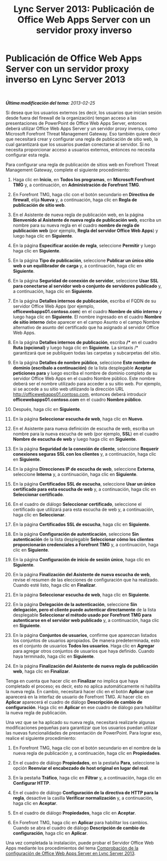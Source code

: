 ﻿---
title: 'Lync Server 2013: Publicación de Office Web Apps Server con un servidor proxy inverso'
TOCTitle: Publicación de Office Web Apps Server con un servidor proxy inverso
ms:assetid: 0babe39f-c4b9-46f0-995a-33dc99c2be03
ms:mtpsurl: https://technet.microsoft.com/es-es/library/JJ204665(v=OCS.15)
ms:contentKeyID: 48274401
ms.date: 01/07/2017
mtps_version: v=OCS.15
ms.translationtype: HT
---

# Publicación de Office Web Apps Server con un servidor proxy inverso en Lync Server 2013

 

_**Última modificación del tema:** 2013-02-25_

Si desea que los usuarios externos (es decir, los usuarios que inician sesión desde fuera del firewall de la organización) tengan acceso a las presentaciones de PowerPoint de Office Web Apps Server, entonces deberá utilizar Office Web Apps Server y un servidor proxy inverso, como Microsoft Forefront Threat Management Gateway. Eso también quiere decir que necesitará crear y configurar una regla de publicación de sitio web, la cual garantizará que los usuarios puedan conectarse al servidor. Si no necesita proporcionar acceso a usuarios externos, entonces no necesita configurar esta regla.

Para configurar una regla de publicación de sitios web en Forefront Threat Management Gateway, complete el siguiente procedimiento:

1.  Haga clic en **Inicio**, en **Todos los programas**, en **Microsoft Forefront TMG** y, a continuación, en **Administración de Forefront TMG**.

2.  En Forefront TMG, haga clic con el botón secundario en **Directiva de firewall**, elija **Nueva** y, a continuación, haga clic en **Regla de publicación de sitio web**.

3.  En el Asistente de nueva regla de publicación web, en la página **Bienvenido al Asistente de nueva regla de publicación web**, escriba un nombre para su nueva regla en el cuadro **nombre de regla de publicación web** (por ejemplo, **Regla del servidor Office Web Apps**) y luego haga clic en **Siguiente**.

4.  En la página **Especificar acción de regla**, seleccione **Permitir** y luego haga clic en **Siguiente**.

5.  En la página **Tipo de publicación**, seleccione **Publicar un único sitio web o un equilibrador de carga** y, a continuación, haga clic en **Siguiente**.

6.  En la página **Seguridad de conexión de servidor**, seleccione **Usar SSL para conectarse al servidor web o conjunto de servidores publicado** y, a continuación, haga clic en **Siguiente**.

7.  En la página **Detalles internos de publicación**, escriba el FQDN de su servidor Office Web Apps (por ejemplo, **officewebapps01.contoso.com**) en el cuadro **Nombre de sitio interno** y luego haga clic en **Siguiente**. El nombre ingresado en el cuadro **Nombre de sitio interno** debe aparecer en el campo Asunto o el campo Nombre alternativo de asunto del certificado que ha asignado al servidor Office Web Apps.

8.  En la página **Detalles internos de publicación**, escriba **/\*** en el cuadro **Ruta (opcional)** y luego haga clic en **Siguiente**. La sintaxis /\* garantizará que se publiquen todas las carpetas y subcarpetas del sitio.

9.  En la página **Detalles de nombre público**, seleccione **Este nombre de dominio (escríbalo a continuación)** de la lista desplegable **Aceptar peticiones para** y luego escriba el nombre de dominio completo de su servidor Office Web Apps en el cuadro Nombre público. Este nombre deberá ser el nombre utilizado para acceder a su sitio web. Por ejemplo, si se accede a su sitio web utilizando la dirección URL http://officewebapps01.contoso.com, entonces deberá introducir **officewebapps01.contoso.com** en el cuadro **Nombre público**.

10. Después, haga clic en **Siguiente**.

11. En la página **Seleccionar escucha de web**, haga clic en **Nuevo**.

12. En el Asistente para nueva definición de escucha de web, escriba un nombre para la nueva escucha de web (por ejemplo, **SSL**) en el cuadro **Nombre de escucha de web** y luego haga clic en **Siguiente**.

13. En la página **Seguridad de la conexión de cliente**, seleccione **Requerir conexiones seguras SSL con los clientes** y, a continuación, haga clic en **Siguiente**.

14. En la página **Direcciones IP de escucha de web**, seleccione **Externa**, seleccione **Interna** y, a continuación, haga clic en **Siguiente**.

15. En la página **Certificados SSL de escucha**, seleccione **Usar un único certificado para esta escucha de web** y, a continuación, haga clic en **Seleccionar certificado**.

16. En el cuadro de diálogo **Seleccionar certificado**, seleccione el certificado que utilizará para esta escucha de web y, a continuación, haga clic en **Seleccionar**.

17. En la página **Certificados SSL de escucha**, haga clic en **Siguiente**.

18. En la página **Configuración de autenticación**, seleccione **Sin autenticación** de la lista desplegable **Seleccionar cómo los clientes proporcionarán credenciales a Forefront TMG** y, a continuación, haga clic en **Siguiente**.

19. En la página **Configuración de inicio de sesión único**, haga clic en **Siguiente**.

20. En la página **Finalización del Asistente de nueva escucha de web**, revise el resumen de las elecciones de configuración que ha realizado. Cuando esté listo, haga clic en **Finalizar**.

21. En la página **Seleccionar escucha de web**, haga clic en **Siguiente**.

22. En la página **Delegación de la autenticación**, seleccione **Sin delegación, pero el cliente puede autenticar directamente** de la lista desplegable **Seleccionar el método usado por Forefront TMG para autenticarse en el servidor web publicado** y, a continuación, haga clic en **Siguiente**.

23. En la página **Conjuntos de usuarios**, confirme que aparezcan listados los conjuntos de usuarios apropiados. De manera predeterminada, esto es el conjunto de usuarios **Todos los usuarios**. Haga clic en **Agregar** para agregar otros conjuntos de usuarios que haya definido. Cuando haya terminado, haga clic en **Siguiente**.

24. En la página **Finalización del Asistente de nueva regla de publicación web**, haga clic en **Finalizar**.

Tenga en cuenta que hacer clic en **Finalizar** no implica que haya completado el proceso; es decir, esto no aplica automáticamente ni habilita la nueva regla. En cambio, necesitará hacer clic en el botón **Aplicar** que aparecerá en la interfaz de usuario de Forefront TMG. Al hacer clic en **Aplicar** aparecerá el cuadro de diálogo **Descripción de cambio de configuración**. Haga clic en **Aplicar** en ese cuadro de diálogo para habilitar la nueva regla de publicación.

Una vez que se ha aplicado su nueva regla, necesitará realizarle algunas modificaciones pequeñas para garantizar que los usuarios puedan utilizar las nuevas funcionalidades de presentación de PowerPoint. Para lograr eso, realice el siguiente procedimiento:

1.  En Forefront TMG, haga clic con el botón secundario en el nombre de la nueva regla de publicación y, a continuación, haga clic en **Propiedades**.

2.  En el cuadro de diálogo **Propiedades**, en la pestaña **Para**, seleccione la opción **Reenviar el encabezado de host original en lugar del real**.

3.  En la pestaña **Tráfico**, haga clic en **Filtrar** y, a continuación, haga clic en **Configurar HTTP**.

4.  En el cuadro de diálogo **Configuración de la directiva de HTTP para la regla**, desactive la casilla **Verificar normalización** y, a continuación, haga clic en **Aceptar**.

5.  En el cuadro de diálogo **Propiedades**, haga clic en **Aceptar**.

6.  En Forefront TMG, haga clic en **Aplicar** para habilitar los cambios. Cuando se abra el cuadro de diálogo **Descripción de cambio de configuración**, haga clic en **Aplicar**.

Una vez completada la instalación, puede probar el Servidor Office Web Apps mediante los procedimientos del tema [Comprobación de la configuración de Office Web Apps Server en Lync Server 2013](lync-server-2013-validating-the-configuration-of-office-web-apps-server.md).

